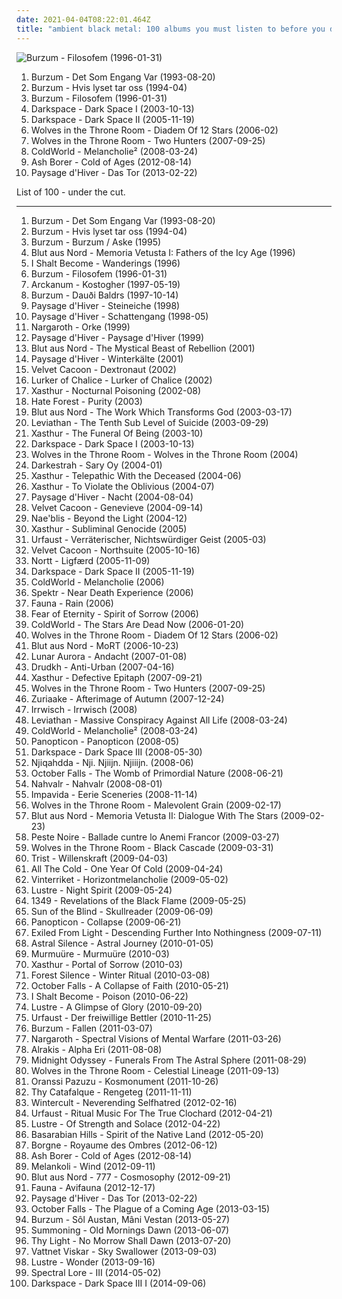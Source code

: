 ```yaml
---
date: 2021-04-04T08:22:01.464Z
title: "ambient black metal: 100 albums you must listen to before you die"
---
```

![Burzum - Filosofem (1996-01-31)](http://coverartarchive.org/release/1ce9177c-62a0-4403-a7ee-7359026fcbf6/24337783733-500.jpg "Burzum - Filosofem (1996-01-31)")
<ol class="albums">
<li data-cover="http://coverartarchive.org/release/3861949d-7f28-3925-86a3-f3bf71da8e02/1479882462-500.jpg" data-tags="black metal" role="button">Burzum - Det Som Engang Var (1993-08-20)</li>
<li data-cover="http://coverartarchive.org/release/b6928219-0772-39ac-8156-91a609b2fd5e/1123335808-500.jpg" data-tags="black metal" role="button">Burzum - Hvis lyset tar oss (1994-04)</li>
<li data-cover="http://coverartarchive.org/release/1ce9177c-62a0-4403-a7ee-7359026fcbf6/24337783733-500.jpg" data-tags="black metal" role="button">Burzum - Filosofem (1996-01-31)</li>
<li data-cover="http://coverartarchive.org/release/418131d6-7de3-4a4f-b4ab-a9436db2a098/2889098519-500.jpg" data-tags="black metal, atmospheric black metal, ambient black metal" role="button">Darkspace - Dark Space I (2003-10-13)</li>
<li data-cover="http://coverartarchive.org/release/e646a9ba-8885-364e-9839-6aa4a275234a/2889067150-500.jpg" data-tags="ambient black metal, atmospheric black metal, black metal, dark ambient" role="button">Darkspace - Dark Space II (2005-11-19)</li>
<li data-cover="http://coverartarchive.org/release/d6414113-609d-4abb-9ada-10731f9d64a0/9229499878-500.jpg" data-tags="black metal, atmospheric black metal" role="button">Wolves in the Throne Room - Diadem Of 12 Stars (2006-02)</li>
<li data-cover="https://img.discogs.com/QkXCSMl5YEuGialzHAqjGwEtwO8=/fit-in/600x600/filters:strip_icc():format(jpeg):mode_rgb():quality(90)/discogs-images/R-6281783-1417416793-2709.jpeg.jpg" data-tags="black metal, atmospheric black metal" role="button">Wolves in the Throne Room - Two Hunters (2007-09-25)</li>
<li data-cover="http://coverartarchive.org/release/621be699-49e5-4ef6-8674-4a7bdbbcde11/12103423307-500.jpg" data-tags="atmospheric black metal, ambient black metal" role="button">ColdWorld - Melancholie² (2008-03-24)</li>
<li data-cover="http://coverartarchive.org/release/7fbed37e-f51a-4aff-9c28-1f5568534d0d/7314990452-500.jpg" data-tags="2012, ambient black metal" role="button">Ash Borer - Cold of Ages (2012-08-14)</li>
<li data-cover="http://coverartarchive.org/release/d28ad635-1d22-48f7-96d0-7713c4bde6a4/3405108163-500.jpg" data-tags="ambient black metal, atmospheric black metal" role="button">Paysage d'Hiver - Das Tor (2013-02-22)</li>
</ol>
List of 100 - under the cut.
<!-- more -->

_________________

<ol class="albums">
<li data-cover="http://coverartarchive.org/release/3861949d-7f28-3925-86a3-f3bf71da8e02/1479882462-500.jpg" data-tags="black metal" role="button">
Burzum - Det Som Engang Var (1993-08-20)
</li>
<li data-cover="http://coverartarchive.org/release/b6928219-0772-39ac-8156-91a609b2fd5e/1123335808-500.jpg" data-tags="black metal" role="button">
Burzum - Hvis lyset tar oss (1994-04)
</li>
<li data-cover="http://coverartarchive.org/release/84a47d99-343a-4081-9602-cea02048ae2b/2883291854-500.jpg" data-tags="black metal" role="button">
Burzum - Burzum / Aske (1995)
</li>
<li data-cover="https://img.discogs.com/iHzwmYhHJYE2KUzVWXZIDvSTDI4=/fit-in/600x535/filters:strip_icc():format(jpeg):mode_rgb():quality(90)/discogs-images/R-3869735-1347532175-2066.jpeg.jpg" data-tags="black metal, atmospheric black metal, 1996" role="button">
Blut aus Nord - Memoria Vetusta I: Fathers of the Icy Age (1996)
</li>
<li data-cover="http://coverartarchive.org/release/da82d909-87f8-498e-a19d-715ec3942506/9995860894-500.jpg" data-tags="black metal" role="button">
I Shalt Become - Wanderings (1996)
</li>
<li data-cover="http://coverartarchive.org/release/1ce9177c-62a0-4403-a7ee-7359026fcbf6/24337783733-500.jpg" data-tags="black metal" role="button">
Burzum - Filosofem (1996-01-31)
</li>
<li data-cover="https://img.discogs.com/X4YLIMFjXCSXneR8sVHSBVAFM_M=/fit-in/224x224/filters:strip_icc():format(jpeg):mode_rgb():quality(90)/discogs-images/R-3123257-1316869768.jpeg.jpg" data-tags="black metal" role="button">
Arckanum - Kostogher (1997-05-19)
</li>
<li data-cover="http://coverartarchive.org/release/022e6980-e6be-408a-ae68-610a82da7583/1479936727-500.jpg" data-tags="dark ambient, ambient, dungeon synth" role="button">
Burzum - Dauði Baldrs (1997-10-14)
</li>
<li data-cover="http://coverartarchive.org/release/e68fcc1f-6d31-4d7f-8bb4-5b33e948eecf/2886105594-500.jpg" data-tags="atmospheric black metal" role="button">
Paysage d'Hiver - Steineiche (1998)
</li>
<li data-cover="http://coverartarchive.org/release/8ac7d573-b6d4-489f-9de3-63a873afb3e3/1641155319-500.jpg" data-tags="atmospheric black metal" role="button">
Paysage d'Hiver - Schattengang (1998-05)
</li>
<li data-cover="https://img.discogs.com/zkt0cCPCkajoH_SbU-nvBh-qxqo=/fit-in/504x517/filters:strip_icc():format(jpeg):mode_rgb():quality(90)/discogs-images/R-380316-1246504331.jpeg.jpg" data-tags="black metal, metal, german, ambient black metal, atmospheric black metal, depressive black metal" role="button">
Nargaroth - Orke (1999)
</li>
<li data-cover="https://img.discogs.com/_RMo-DUcdz986U1fQn5tyo0nNuw=/fit-in/522x804/filters:strip_icc():format(jpeg):mode_rgb():quality(90)/discogs-images/R-707325-1526298115-9165.jpeg.jpg" data-tags="atmospheric black metal" role="button">
Paysage d'Hiver - Paysage d'Hiver (1999)
</li>
<li data-cover="http://coverartarchive.org/release/74c1fd3a-fdc9-454a-8b02-46633d5b8e4b/8308251331-500.jpg" data-tags="black metal" role="button">
Blut aus Nord - The Mystical Beast of Rebellion (2001)
</li>
<li data-cover="http://coverartarchive.org/release/ae1a0e77-5977-45f1-9557-634820859899/2708262058-500.jpg" data-tags="atmospheric black metal, ambient" role="button">
Paysage d'Hiver - Winterkälte (2001)
</li>
<li data-cover="https://img.discogs.com/vg34NfRJndt6LrB3BHO9J9_jKBA=/fit-in/600x600/filters:strip_icc():format(jpeg):mode_rgb():quality(90)/discogs-images/R-1673087-1582543004-1914.jpeg.jpg" data-tags="black metal" role="button">
Velvet Cacoon - Dextronaut (2002)
</li>
<li data-cover="https://img.discogs.com/46lsWdprvA8eo3m5oWsnki_b0Yk=/fit-in/600x450/filters:strip_icc():format(jpeg):mode_rgb():quality(90)/discogs-images/R-15377018-1590537488-1275.jpeg.jpg" data-tags="black metal" role="button">
Lurker of Chalice - Lurker of Chalice (2002)
</li>
<li data-cover="http://coverartarchive.org/release/aac39768-cf0e-40e8-987a-a0afdf6cce4d/1644186662-500.jpg" data-tags="black metal" role="button">
Xasthur - Nocturnal Poisoning (2002-08)
</li>
<li data-cover="http://coverartarchive.org/release/ac8827ca-287e-41b4-82ac-e21e5afef503/28960694553-500.jpg" data-tags="black metal" role="button">
Hate Forest - Purity (2003)
</li>
<li data-cover="http://coverartarchive.org/release/3d4fc85f-fd33-34f5-9974-c58599edb290/1969312537-500.jpg" data-tags="black metal, atmospheric black metal" role="button">
Blut aus Nord - The Work Which Transforms God (2003-03-17)
</li>
<li data-cover="https://img.discogs.com/i0kIyRY1sOnQ3M3_ACfyO11jrUI=/fit-in/600x600/filters:strip_icc():format(jpeg):mode_rgb():quality(90)/discogs-images/R-12192914-1530192983-6199.jpeg.jpg" data-tags="black metal" role="button">
Leviathan - The Tenth Sub Level of Suicide (2003-09-29)
</li>
<li data-cover="https://img.discogs.com/_3hFKVUwAfwC5BiZFqMERtbON5w=/fit-in/600x433/filters:strip_icc():format(jpeg):mode_rgb():quality(90)/discogs-images/R-14662377-1585363259-7048.jpeg.jpg" data-tags="black metal, suicidal black metal" role="button">
Xasthur - The Funeral Of Being (2003-10)
</li>
<li data-cover="http://coverartarchive.org/release/418131d6-7de3-4a4f-b4ab-a9436db2a098/2889098519-500.jpg" data-tags="black metal, atmospheric black metal, ambient black metal" role="button">
Darkspace - Dark Space I (2003-10-13)
</li>
<li data-cover="http://coverartarchive.org/release/83c03a34-b6b6-4cad-8a6e-0c3b98c5543b/2729308651-500.jpg" data-tags="black metal" role="button">
Wolves in the Throne Room - Wolves in the Throne Room (2004)
</li>
<li data-cover="http://coverartarchive.org/release/e5a58a8f-6537-459b-b627-277792c5103e/2674909730-500.jpg" data-tags="atmospheric black metal, pagan black metal" role="button">
Darkestrah - Sary Oy (2004-01)
</li>
<li data-cover="http://coverartarchive.org/release/bb36ae6a-88dd-45d7-8e3f-46706708d220/1644198280-500.jpg" data-tags="black metal" role="button">
Xasthur - Telepathic With the Deceased (2004-06)
</li>
<li data-cover="http://coverartarchive.org/release/d9e4b8e9-e92e-4f99-a5f1-b716b99d90bf/1644225953-500.jpg" data-tags="black metal, suicidal black metal" role="button">
Xasthur - To Violate the Oblivious (2004-07)
</li>
<li data-cover="http://coverartarchive.org/release/7a0de8a0-948d-415c-9232-ca5545396e3b/7405485783-500.jpg" data-tags="atmospheric black metal" role="button">
Paysage d'Hiver - Nacht (2004-08-04)
</li>
<li data-cover="http://coverartarchive.org/release/04a9d860-41dc-4380-bac8-8b8d65d0fb51/2727258297-500.jpg" data-tags="black metal, ambient black metal" role="button">
Velvet Cacoon - Genevieve (2004-09-14)
</li>
<li data-cover="https://img.discogs.com/AHWokHo0fkSSBkIIenOTM8Fx7UY=/fit-in/600x600/filters:strip_icc():format(jpeg):mode_rgb():quality(90)/discogs-images/R-775026-1157476365.jpeg.jpg" data-tags="black metal" role="button">
Nae'blis - Beyond the Light (2004-12)
</li>
<li data-cover="https://img.discogs.com/l0EMlDT4Hlic6m6QW9DffGIshJk=/fit-in/208x333/filters:strip_icc():format(jpeg):mode_rgb():quality(90)/discogs-images/R-1714855-1238727713.jpeg.jpg" data-tags="black metal, depressive black metal" role="button">
Xasthur - Subliminal Genocide (2005)
</li>
<li data-cover="http://coverartarchive.org/release/538c3e1a-dd81-4cc9-985a-1450ae63661d/2727000989-500.jpg" data-tags="black metal, atmospheric black metal" role="button">
Urfaust - Verräterischer, Nichtswürdiger Geist (2005-03)
</li>
<li data-cover="http://coverartarchive.org/release/7b4f01f4-469d-4b1c-bd4d-db60d7d69203/2727200713-500.jpg" data-tags="ambient" role="button">
Velvet Cacoon - Northsuite (2005-10-16)
</li>
<li data-cover="http://coverartarchive.org/release/77956299-d265-4039-9df5-f0d66854e598/8040444178-500.jpg" data-tags="ambient, dark ambient, funeral doom metal" role="button">
Nortt - Ligfærd (2005-11-09)
</li>
<li data-cover="http://coverartarchive.org/release/e646a9ba-8885-364e-9839-6aa4a275234a/2889067150-500.jpg" data-tags="ambient black metal, atmospheric black metal, black metal, dark ambient" role="button">
Darkspace - Dark Space II (2005-11-19)
</li>
<li data-cover="http://coverartarchive.org/release/f5fb1cf8-e46f-4a68-91f0-7efee60e6784/16794185008-500.jpg" data-tags="black metal" role="button">
ColdWorld - Melancholie (2006)
</li>
<li data-cover="http://coverartarchive.org/release/9c5cbfa1-198a-376a-a79f-bfd557bc4a41/2411144524-500.jpg" data-tags="black metal" role="button">
Spektr - Near Death Experience (2006)
</li>
<li data-cover="https://img.discogs.com/sfGRY1fHT1tT-nfgjaytf4OeKWk=/fit-in/500x375/filters:strip_icc():format(jpeg):mode_rgb():quality(90)/discogs-images/R-9180369-1476185701-1300.jpeg.jpg" data-tags="black metal" role="button">
Fauna - Rain (2006)
</li>
<li data-cover="http://coverartarchive.org/release/b45b927a-9221-46ab-893d-18f57ac3d218/14453458441-500.jpg" data-tags="black metal" role="button">
Fear of Eternity - Spirit of Sorrow (2006)
</li>
<li data-cover="http://coverartarchive.org/release/bca39192-4462-432b-b74f-3ad89468d708/2676421199-500.jpg" data-tags="black metal, depressive black metal" role="button">
ColdWorld - The Stars Are Dead Now (2006-01-20)
</li>
<li data-cover="http://coverartarchive.org/release/d6414113-609d-4abb-9ada-10731f9d64a0/9229499878-500.jpg" data-tags="black metal, atmospheric black metal" role="button">
Wolves in the Throne Room - Diadem Of 12 Stars (2006-02)
</li>
<li data-cover="http://coverartarchive.org/release/aaa514a1-c420-4558-9a0d-c20799269c45/5255983221-500.jpg" data-tags="black metal, ambient black metal, dark ambient, atmospheric black metal" role="button">
Blut aus Nord - MoRT (2006-10-23)
</li>
<li data-cover="http://coverartarchive.org/release/76314329-d96e-4c74-91cb-df1721c61b7f/2797657992-500.jpg" data-tags="black metal" role="button">
Lunar Aurora - Andacht (2007-01-08)
</li>
<li data-cover="http://coverartarchive.org/release/6bd738fa-ca28-416b-9c82-8855372a2dbb/2676025935-500.jpg" data-tags="black metal" role="button">
Drudkh - Anti-Urban (2007-04-16)
</li>
<li data-cover="http://coverartarchive.org/release/218cbcd1-697b-47b2-98dd-860f6999056c/1644089497-500.jpg" data-tags="black metal, depressive black metal" role="button">
Xasthur - Defective Epitaph (2007-09-21)
</li>
<li data-cover="https://img.discogs.com/QkXCSMl5YEuGialzHAqjGwEtwO8=/fit-in/600x600/filters:strip_icc():format(jpeg):mode_rgb():quality(90)/discogs-images/R-6281783-1417416793-2709.jpeg.jpg" data-tags="black metal, atmospheric black metal" role="button">
Wolves in the Throne Room - Two Hunters (2007-09-25)
</li>
<li data-cover="http://coverartarchive.org/release/067545b6-5faf-45a7-ad16-a5dc07b64d23/4496914481-500.jpg" data-tags="atmospheric black metal, ambient black metal" role="button">
Zuriaake - Afterimage of Autumn (2007-12-24)
</li>
<li data-cover="http://coverartarchive.org/release/53f8f713-3280-38fb-aaba-03c8b84db333/2693088052-500.jpg" data-tags="ambient black metal, atmospheric black metal, depressive black metal, dsbm, atmospheric blackmetal" role="button">
Irrwisch - Irrwisch (2008)
</li>
<li data-cover="http://coverartarchive.org/release/0c301c29-fb31-4968-9ff9-b44433ed3f2a/2694524133-500.jpg" data-tags="black metal" role="button">
Leviathan - Massive Conspiracy Against All Life (2008-03-24)
</li>
<li data-cover="http://coverartarchive.org/release/621be699-49e5-4ef6-8674-4a7bdbbcde11/12103423307-500.jpg" data-tags="atmospheric black metal, ambient black metal" role="button">
ColdWorld - Melancholie² (2008-03-24)
</li>
<li data-cover="http://coverartarchive.org/release/4cbe9a6f-e9ae-46fa-80a9-5c17d7147b09/20947559413-500.jpg" data-tags="black metal, ambient black metal, lundr" role="button">
Panopticon - Panopticon (2008-05)
</li>
<li data-cover="http://coverartarchive.org/release/3fa29797-78c4-4f5d-b4c5-f1b17f711eb1/22164626565-500.jpg" data-tags="atmospheric black metal, black metal" role="button">
Darkspace - Dark Space III (2008-05-30)
</li>
<li data-cover="http://coverartarchive.org/release/e51e71ef-c9dc-4c0f-b7a3-d63d4016965f/2670666631-500.jpg" data-tags="black metal, ambient black metal, atmospheric black metal" role="button">
Njiqahdda - Nji. Njiijn. Njiiijn. (2008-06)
</li>
<li data-cover="https://img.discogs.com/Sz9RMP0s5CB5u4pO4uZaJkLrsro=/fit-in/600x598/filters:strip_icc():format(jpeg):mode_rgb():quality(90)/discogs-images/R-1508549-1224936159.jpeg.jpg" data-tags="dark folk" role="button">
October Falls - The Womb of Primordial Nature (2008-06-21)
</li>
<li data-cover="http://coverartarchive.org/release/20a8e50b-8833-4690-9827-9e2a0c162691/12911752315-500.jpg" data-tags="black metal, drone metal, black noise, drone, drone black metal" role="button">
Nahvalr - Nahvalr (2008-08-01)
</li>
<li data-cover="https://img.discogs.com/Ywptm6Q77cEe7JBGbMRs-lAHIXY=/fit-in/500x500/filters:strip_icc():format(jpeg):mode_rgb():quality(90)/discogs-images/R-2808388-1337090663-1530.jpeg.jpg" data-tags="black metal, ambient black metal, depressive black metal" role="button">
Impavida - Eerie Sceneries (2008-11-14)
</li>
<li data-cover="http://coverartarchive.org/release/c64204f8-b29f-4958-9edb-ee9bfc951294/7428049168-500.jpg" data-tags="black metal" role="button">
Wolves in the Throne Room - Malevolent Grain (2009-02-17)
</li>
<li data-cover="https://img.discogs.com/f0tNtznWhTCKp5k75hcyGpQa3qc=/fit-in/600x592/filters:strip_icc():format(jpeg):mode_rgb():quality(90)/discogs-images/R-1747688-1420991692-4977.jpeg.jpg" data-tags="atmospheric black metal" role="button">
Blut aus Nord - Memoria Vetusta II: Dialogue With The Stars (2009-02-23)
</li>
<li data-cover="http://coverartarchive.org/release/1eb43f46-8361-48cd-a4d2-bc4b47430e2c/2198762268-500.jpg" data-tags="black metal" role="button">
Peste Noire - Ballade cuntre lo Anemi Francor (2009-03-27)
</li>
<li data-cover="https://img.discogs.com/Fl_bVZKU3cyV68ud-caA0NGU-YM=/fit-in/600x540/filters:strip_icc():format(jpeg):mode_rgb():quality(90)/discogs-images/R-1708197-1541672746-1192.jpeg.jpg" data-tags="black metal" role="button">
Wolves in the Throne Room - Black Cascade (2009-03-31)
</li>
<li data-cover="http://coverartarchive.org/release/7d59e18a-62a8-4dc1-8bc5-bf3c3630928c/2726122462-500.jpg" data-tags="ambient black metal, lovecraftian, sound landscape, transcendence dark ambient" role="button">
Trist - Willenskraft (2009-04-03)
</li>
<li data-cover="http://coverartarchive.org/release/cd5d4687-fb80-4e5c-af60-9aa0f9027773/3451068892-500.jpg" data-tags="ambient black metal, atmospheric black metal" role="button">
All The Cold - One Year Of Cold (2009-04-24)
</li>
<li data-cover="https://img.discogs.com/gm3ECPxHc0odPuz2FckFTn0uciM=/fit-in/600x533/filters:strip_icc():format(jpeg):mode_rgb():quality(90)/discogs-images/R-1755272-1241268394.jpeg.jpg" data-tags="ambient black metal" role="button">
Vinterriket - Horizontmelancholie (2009-05-02)
</li>
<li data-cover="http://coverartarchive.org/release/9505617a-f0da-46eb-8a9a-37d0d5c39049/1049981018-500.jpg" data-tags="ambient black metal, atmospheric black metal" role="button">
Lustre - Night Spirit (2009-05-24)
</li>
<li data-cover="https://img.discogs.com/CkBSsvg2C8X1iWgsZLpkqZEGXq0=/fit-in/150x150/filters:strip_icc():format(jpeg):mode_rgb():quality(90)/discogs-images/R-6141682-1412114317-4162.jpeg.jpg" data-tags="black metal" role="button">
1349 - Revelations of the Black Flame (2009-05-25)
</li>
<li data-cover="http://coverartarchive.org/release/c8486028-4607-4d11-916c-c742642dcfa3/2722170604-500.jpg" data-tags="atmospheric black metal, black metal" role="button">
Sun of the Blind - Skullreader (2009-06-09)
</li>
<li data-cover="http://coverartarchive.org/release/459236df-76e2-4086-ae9b-4dc069afcd85/5203710127-500.jpg" data-tags="atmospheric black metal" role="button">
Panopticon - Collapse (2009-06-21)
</li>
<li data-cover="http://coverartarchive.org/release/6de20c46-cb6c-429d-99a7-9d70843767d2/1479643520-500.jpg" data-tags="atmospheric black metal" role="button">
Exiled From Light - Descending Further Into Nothingness (2009-07-11)
</li>
<li data-cover="http://coverartarchive.org/release/78a0933d-055c-45f8-9d8c-60e6afddfb96/2664226407-500.jpg" data-tags="black metal, ambient black metal, atmospheric black metal, post-black metal, space black metal, atmospheric dark metal, sun and moon and stars and outer space, roads and journeys, cosmic dark metal" role="button">
Astral Silence - Astral Journey (2010-01-05)
</li>
<li data-cover="http://coverartarchive.org/release/49b07c4d-f30a-418f-8959-bad1d10b4f31/3489902727-500.jpg" data-tags="black metal, ambient" role="button">
Murmuüre - Murmuüre (2010-03)
</li>
<li data-cover="http://coverartarchive.org/release/7fc1713c-36ef-4e61-b194-eb3b9a1def3f/1644300168-500.jpg" data-tags="ambient black metal" role="button">
Xasthur - Portal of Sorrow (2010-03)
</li>
<li data-cover="http://coverartarchive.org/release/8f726204-800d-4174-995c-a594a937f0b7/2683603256-500.jpg" data-tags="black metal, atmospheric, winter, 2010s, ambient black metal, atmospheric black metal, panik terror" role="button">
Forest Silence - Winter Ritual (2010-03-08)
</li>
<li data-cover="http://coverartarchive.org/release/d89c2979-e113-40cf-806d-c126dfb570b5/4826603560-500.jpg" data-tags="ambient black metal, atmospheric black metal" role="button">
October Falls - A Collapse of Faith (2010-05-21)
</li>
<li data-cover="https://img.discogs.com/lYZ5Wy21goRZQqwfj5OnaTLK21E=/fit-in/500x500/filters:strip_icc():format(jpeg):mode_rgb():quality(90)/discogs-images/R-3403169-1329043628.jpeg.jpg" data-tags="black metal, ambient black metal, atmospheric black metal, usbm" role="button">
I Shalt Become - Poison (2010-06-22)
</li>
<li data-cover="http://coverartarchive.org/release/76a43d01-9208-42ac-93a4-b48b9cff9f25/1050815631-500.jpg" data-tags="ambient black metal" role="button">
Lustre - A Glimpse of Glory (2010-09-20)
</li>
<li data-cover="https://img.discogs.com/eV-4XCpl_gU3yzq7B62nzSWfaPY=/fit-in/267x267/filters:strip_icc():format(jpeg):mode_rgb():quality(90)/discogs-images/R-2577808-1291371884.jpeg.jpg" data-tags="black metal, atmospheric black metal" role="button">
Urfaust - Der freiwillige Bettler (2010-11-25)
</li>
<li data-cover="http://coverartarchive.org/release/79f5becc-31b7-4b47-a0b1-12a90b745c6e/9142497826-500.jpg" data-tags="black metal, atmospheric black metal" role="button">
Burzum - Fallen (2011-03-07)
</li>
<li data-cover="http://coverartarchive.org/release/1bc5cf69-8a73-4507-b2ea-f270c302787f/2249020262-500.jpg" data-tags="black metal, ambient black metal, atmospheric black metal" role="button">
Nargaroth - Spectral Visions of Mental Warfare (2011-03-26)
</li>
<li data-cover="http://coverartarchive.org/release/4990c937-73d5-43ef-9b12-0dceb8ae9228/20612129524-500.jpg" data-tags="ambient, atmospheric black metal, space ambient, self mutilation services" role="button">
Alrakis - Alpha Eri (2011-08-08)
</li>
<li data-cover="http://coverartarchive.org/release/258b7606-6305-463f-b689-a628bb061328/4471744206-500.jpg" data-tags="atmospheric black metal" role="button">
Midnight Odyssey - Funerals From The Astral Sphere (2011-08-29)
</li>
<li data-cover="http://coverartarchive.org/release/15af9402-5317-41a6-9e3d-e8ac87d05fc0/21526292577-500.jpg" data-tags="atmospheric black metal, black metal" role="button">
Wolves in the Throne Room - Celestial Lineage (2011-09-13)
</li>
<li data-cover="http://coverartarchive.org/release/86b1ce07-43e3-451f-9796-67bb825a563c/26443325911-500.jpg" data-tags="psychedelic black metal" role="button">
Oranssi Pazuzu - Kosmonument (2011-10-26)
</li>
<li data-cover="http://coverartarchive.org/release/3fe30449-cd88-4abb-bd5f-4832273aa3d2/14994176576-500.jpg" data-tags="avant-garde metal" role="button">
Thy Catafalque - Rengeteg (2011-11-11)
</li>
<li data-cover="http://coverartarchive.org/release/4d180ea4-b84f-47d3-bed6-3aa248f3dccf/1933074975-500.jpg" data-tags="black metal, russian, russian metal, ambient black metal, atmospheric black metal, suicidal black metal, depressive black metal, dsbm, depressive, russian black metal, russian depressive black metal" role="button">
Wintercult - Neverending Selfhatred (2012-02-16)
</li>
<li data-cover="http://coverartarchive.org/release/53690735-1cad-44f0-a8ab-add9bf1fed2d/4496743516-500.jpg" data-tags="black metal, ambient, experimental, atmospheric, ambient black metal, atmospheric black metal, experimental black metal" role="button">
Urfaust - Ritual Music For The True Clochard (2012-04-21)
</li>
<li data-cover="http://coverartarchive.org/release/c1150075-301d-4e8e-9c0f-e10586884ead/1644076868-500.jpg" data-tags="2012, ambient black metal" role="button">
Lustre - Of Strength and Solace (2012-04-22)
</li>
<li data-cover="http://coverartarchive.org/release/727d5e31-3b00-4d6a-b602-6ce689afce1a/1638373024-500.jpg" data-tags="ambient black metal" role="button">
Basarabian Hills - Spirit of the Native Land (2012-05-20)
</li>
<li data-cover="http://coverartarchive.org/release/b6e58cf3-1ad3-4852-82a8-f711b4c6e4e8/10512482000-500.jpg" data-tags="2012, ambient black metal, atmospheric black metal" role="button">
Borgne - Royaume des Ombres (2012-06-12)
</li>
<li data-cover="http://coverartarchive.org/release/7fbed37e-f51a-4aff-9c28-1f5568534d0d/7314990452-500.jpg" data-tags="2012, ambient black metal" role="button">
Ash Borer - Cold of Ages (2012-08-14)
</li>
<li data-cover="http://coverartarchive.org/release/3816686f-cd52-4bd0-a9ce-df9f246563bf/3935400816-500.jpg" data-tags="ambient black metal, atmospheric black metal, depressive black metal" role="button">
Melankoli - Wind (2012-09-11)
</li>
<li data-cover="http://coverartarchive.org/release/168700e3-0160-4793-b123-7abd8aafd86c/2220297744-500.jpg" data-tags="atmospheric black metal, post-black metal" role="button">
Blut aus Nord - 777 - Cosmosophy (2012-09-21)
</li>
<li data-cover="http://coverartarchive.org/release/e31f4e53-a26a-4538-b06d-1c63b5087ca0/17548772762-500.jpg" data-tags="black metal, epic, doom, ambient black metal, atmospheric black metal, atmospheric metal" role="button">
Fauna - Avifauna (2012-12-17)
</li>
<li data-cover="http://coverartarchive.org/release/d28ad635-1d22-48f7-96d0-7713c4bde6a4/3405108163-500.jpg" data-tags="ambient black metal, atmospheric black metal" role="button">
Paysage d'Hiver - Das Tor (2013-02-22)
</li>
<li data-cover="https://img.discogs.com/TXrIC2Hyo6mEpKJH6M6Jg40QQmQ=/fit-in/280x280/filters:strip_icc():format(jpeg):mode_rgb():quality(90)/discogs-images/R-2176446-1268130465.jpeg.jpg" data-tags="black metal, ambient black metal, atmospheric black metal, melancholic black metal, epic as fuck, melodic dark metal, the best of 2013" role="button">
October Falls - The Plague of a Coming Age (2013-03-15)
</li>
<li data-cover="http://coverartarchive.org/release/1956e044-ef94-4e60-87c2-2ae74dcc156a/4143463712-500.jpg" data-tags="ambient, dark ambient" role="button">
Burzum - Sôl Austan, Mâni Vestan (2013-05-27)
</li>
<li data-cover="http://coverartarchive.org/release/c87baa2c-bff5-4790-a806-9cb63a0d86f5/4014889358-500.jpg" data-tags="atmospheric black metal" role="button">
Summoning - Old Mornings Dawn (2013-06-07)
</li>
<li data-cover="http://coverartarchive.org/release/d26a7d5e-2e6b-464c-afe8-54766cfaeb53/4532270953-500.jpg" data-tags="depressive black metal" role="button">
Thy Light - No Morrow Shall Dawn (2013-07-20)
</li>
<li data-cover="http://coverartarchive.org/release/8e91cce2-d9e5-49ae-98c2-f155796aec69/10262721698-500.jpg" data-tags="black metal, ambient, ambient black metal, atmospheric black metal, post-metal, post-black metal" role="button">
Vattnet Viskar - Sky Swallower (2013-09-03)
</li>
<li data-cover="http://coverartarchive.org/release/da9c8f3d-3b73-422e-afc6-35fd9925946c/5926714046-500.jpg" data-tags="black metal, ambient black metal" role="button">
Lustre - Wonder (2013-09-16)
</li>
<li data-cover="http://coverartarchive.org/release/f4243132-6bf9-4420-ade5-efb195f531df/7150235502-500.jpg" data-tags="ambient black metal" role="button">
Spectral Lore - III (2014-05-02)
</li>
<li data-cover="http://coverartarchive.org/release/7d20314b-2d1f-4c00-84ba-53d973044096/8264989926-500.jpg" data-tags="atmospheric black metal" role="button">
Darkspace - Dark Space III I (2014-09-06)
</li>
</ol>